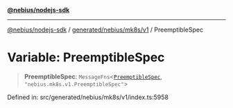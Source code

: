 [**@nebius/nodejs-sdk**](../../../../../README.md)

***

[@nebius/nodejs-sdk](../../../../../README.md) / [generated/nebius/mk8s/v1](../README.md) / PreemptibleSpec

# Variable: PreemptibleSpec

> **PreemptibleSpec**: `MessageFns`\<[`PreemptibleSpec`](../interfaces/PreemptibleSpec.md), `"nebius.mk8s.v1.PreemptibleSpec"`\>

Defined in: src/generated/nebius/mk8s/v1/index.ts:5958
